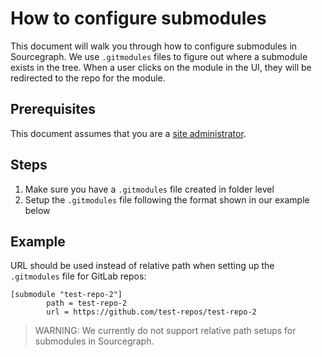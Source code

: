 # How to configure submodules

This document will walk you through how to configure submodules in Sourcegraph. We use `.gitmodules` files to figure out where a submodule exists in the tree. When a user clicks on the module in the UI, they will be redirected to the repo for the module.

## Prerequisites

This document assumes that you are a [site administrator](https://docs.sourcegraph.com/admin).

## Steps
1. Make sure you have a `.gitmodules` file created in folder level
2. Setup the `.gitmodules` file following the format shown in our example below

## Example

URL should be used instead of relative path when setting up the `.gitmodules` file for GitLab repos:

```
[submodule "test-repo-2"]
        path = test-repo-2
        url = https://github.com/test-repos/test-repo-2
```

> WARNING: We currently do not support relative path setups for submodules in Sourcegraph.
